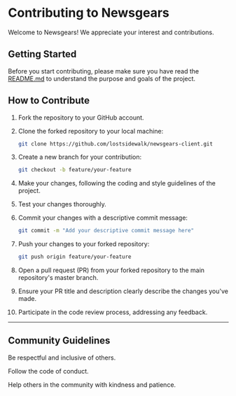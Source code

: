 # Contributing to Newsgears

Welcome to Newsgears! We appreciate your interest and contributions.

## Getting Started

Before you start contributing, please make sure you have read the [README.md](./README.md) to understand the purpose and goals of the project.

## How to Contribute

1. Fork the repository to your GitHub account.

2. Clone the forked repository to your local machine:

   ```bash
   git clone https://github.com/lostsidewalk/newsgears-client.git
   ```

3. Create a new branch for your contribution:

   ```bash
   git checkout -b feature/your-feature
   ```

4. Make your changes, following the coding and style guidelines of the project.

5. Test your changes thoroughly.

6. Commit your changes with a descriptive commit message:

   ```bash
   git commit -m "Add your descriptive commit message here"
   ```

7. Push your changes to your forked repository:

   ```bash
   git push origin feature/your-feature
   ```

8. Open a pull request (PR) from your forked repository to the main repository's master branch.

9. Ensure your PR title and description clearly describe the changes you've made.

10. Participate in the code review process, addressing any feedback.

<hr />

## Community Guidelines

Be respectful and inclusive of others.

Follow the code of conduct.

Help others in the community with kindness and patience.
